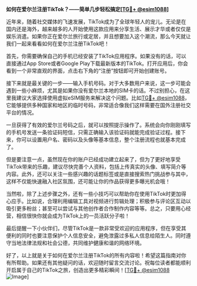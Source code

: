 **如何在爱尔兰注册TikTok？——简单几步轻松搞定[[TG💪+ @esim1088](https://t.me/s/esim1088)]**

近年来，随着社交媒体的飞速发展，TikTok成为了全球年轻人的宠儿。无论是在国内还是海外，越来越多的人开始使用这款应用来分享生活、展示才华或者仅仅是娱乐消遣。如果你正在爱尔兰旅行或定居，并且想要加入这个潮流，那么今天就让我们一起来看看如何在爱尔兰注册TikTok吧！

首先，你需要确保自己的手机已经安装了TikTok应用程序。如果没有的话，可以直接通过App Store或者Google Play下载最新版本的TikTok。打开应用后，你会看到一个非常直观的界面，点击右下角的“注册”按钮即可开始创建账号。

接下来就是最关键的一步——输入手机号码。对于大多数用户来说，这一步可能会遇到一些小麻烦，尤其是如果你没有爱尔兰本地的SIM卡的话。不过别担心，在这里我建议大家选择使用虚拟eSIM服务来解决这个问题。比如[TG💪+ @esim1088](https://t.me/s/esim1088)，它能够提供多种国家和地区的临时号码，非常适合像我们这样需要在国外注册社交平台的情况。

一旦获得了有效的爱尔兰号码之后，就可以按照提示操作了。系统会向你刚刚填写的手机号发送一条验证码短信，只需正确输入该验证码就能完成验证过程。接下来，你可以设置用户名、密码以及头像等基本信息，整个注册流程也就基本完成了。

但是要注意一点，虽然现在你的账户已经成功建立起来了，但为了更好地享受TikTok带来的乐趣，建议尽快完善个人资料，包括上传真实的头像、填写简介等内容。此外，还可以关注一些感兴趣的话题标签或是直接搜索热门挑战参与其中，这样不仅能快速融入社区氛围，还可能让你的作品获得更多曝光机会哦！

当然啦，除了上述步骤之外，还有一些小技巧可以帮助你在使用TikTok时更加得心应手。比如说，合理利用编辑工具对视频进行剪辑处理；积极参与评论区互动以吸引更多粉丝；甚至可以尝试与其他创作者合作制作内容等等。总之，只要用心经营，相信很快你就会成为TikTok上的一员活跃分子啦！

最后提醒一下小伙伴们，尽管TikTok是一款非常受欢迎的应用程序，但在享受其便利的同时也要注意保护个人信息安全，避免泄露过多私人信息给陌生人。同时遵守当地法律法规和社会公德，共同维护健康和谐的网络环境。

好了，以上就是关于如何在爱尔兰注册TikTok的所有内容啦！希望这篇指南对你有所帮助。如果还有其他疑问的话，欢迎随时留言交流讨论。祝每位读者都能顺利开启属于自己的TikTok之旅，创造出更多精彩瞬间！[[TG💪+ @esim1088](https://t.me/s/esim1088) ![Image](https://i.postimg.cc/4NQfJmqS/Snipaste-2025-05-13-00-14-12.png)]